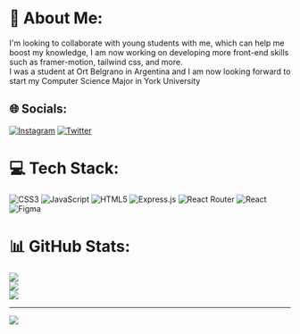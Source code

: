 # 💫 About Me:
I'm looking to collaborate with young students with me, which can help me boost my knowledge, I am now working on developing more front-end skills such as framer-motion, tailwind css, and more. <br>I was a student at Ort Belgrano in Argentina and I am now looking forward to start my Computer Science Major in York University


## 🌐 Socials:
[![Instagram](https://img.shields.io/badge/Instagram-%23E4405F.svg?logo=Instagram&logoColor=white)](https://instagram.com/nacho.doria) [![Twitter](https://img.shields.io/badge/Twitter-%231DA1F2.svg?logo=Twitter&logoColor=white)](https://twitter.com/@NachoDoria_) 

# 💻 Tech Stack:
![CSS3](https://img.shields.io/badge/css3-%231572B6.svg?style=for-the-badge&logo=css3&logoColor=white) ![JavaScript](https://img.shields.io/badge/javascript-%23323330.svg?style=for-the-badge&logo=javascript&logoColor=%23F7DF1E) ![HTML5](https://img.shields.io/badge/html5-%23E34F26.svg?style=for-the-badge&logo=html5&logoColor=white) ![Express.js](https://img.shields.io/badge/express.js-%23404d59.svg?style=for-the-badge&logo=express&logoColor=%2361DAFB) ![React Router](https://img.shields.io/badge/React_Router-CA4245?style=for-the-badge&logo=react-router&logoColor=white) ![React](https://img.shields.io/badge/react-%2320232a.svg?style=for-the-badge&logo=react&logoColor=%2361DAFB) 	![Figma](https://img.shields.io/badge/figma-%23F24E1E.svg?style=for-the-badge&logo=figma&logoColor=white)
# 📊 GitHub Stats:
![](https://github-readme-stats.vercel.app/api?username=nachodoria&theme=swift&hide_border=true&include_all_commits=false&count_private=false)<br/>
![](https://github-readme-streak-stats.herokuapp.com/?user=nachodoria&theme=swift&hide_border=true)<br/>
![](https://github-readme-stats.vercel.app/api/top-langs/?username=nachodoria&theme=swift&hide_border=true&include_all_commits=false&count_private=false&layout=compact)

---
[![](https://visitcount.itsvg.in/api?id=nachodoria&icon=0&color=0)](https://visitcount.itsvg.in)

<!-- Proudly created with GPRM ( https://gprm.itsvg.in ) -->
